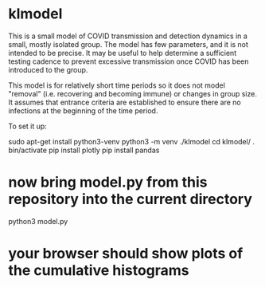 # klmodel

This is a small model of COVID transmission and detection dynamics in a small, mostly isolated group.
The model has few parameters, and it is not intended to be precise. It may be useful to help determine
a sufficient testing cadence to prevent excessive transmission once COVID has been introduced to the
group.

This model is for relatively short time periods so it does not model "removal" (i.e. recovering and
becoming immune) or changes in group size. It assumes that entrance criteria are established to ensure
there are no infections at the beginning of the time period.

To set it up:

sudo apt-get install python3-venv
python3 -m venv ./klmodel
cd klmodel/
. bin/activate
pip install plotly
pip install pandas
# now bring model.py from this repository into the current directory
python3 model.py
# your browser should show plots of the cumulative histograms
